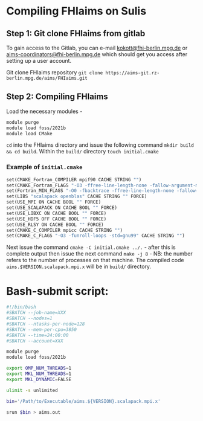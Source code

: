 # Compiling FHIaims on Sulis

## Step 1: Git clone FHIaims from gitlab

To gain access to the Gitlab, you can e-mail kokott@fhi-berlin.mpg.de or aims-coordinators@fhi-berlin.mpg.de which should get you access after setting up a user account. 

Git clone FHIaims repository `git clone https://aims-git.rz-berlin.mpg.de/aims/FHIaims.git ` 

## Step 2: Compiling FHIaims 

Load the necessary modules - 
```bash
module purge
module load foss/2021b
module load CMake
```

`cd` into the FHIaims directory and issue the following command `mkdir build && cd build`.
Within the `build/` directory `touch initial.cmake` 

### Example of `initial.cmake`

```makefile
set(CMAKE_Fortran_COMPILER mpif90 CACHE STRING "")
set(CMAKE_Fortran_FLAGS "-O3 -ffree-line-length-none -fallow-argument-mismatch " CACHE STRING "")
set(Fortran_MIN_FLAGS "-O0 -fbacktrace -ffree-line-length-none -fallow-argument-mismatch " CACHE STRING "")
set(LIBS "scalapack openblas" CACHE STRING "" FORCE)
set(USE_MPI ON CACHE BOOL "" FORCE)
set(USE_SCALAPACK ON CACHE BOOL "" FORCE)
set(USE_LIBXC ON CACHE BOOL "" FORCE)
set(USE_HDF5 OFF CACHE BOOL "" FORCE)
set(USE_RLSY ON CACHE BOOL "" FORCE)
set(CMAKE_C_COMPILER mpicc CACHE STRING "")
set(CMAKE_C_FLAGS "-O3 -funroll-loops -std=gnu99" CACHE STRING "")
```

Next issue the command `cmake -C initial.cmake ../.` - after this is complete output then issue the next command `make -j 8` - NB: the number refers to the number of processes on that machine. 
The compiled code `aims.$VERSION.scalapack.mpi.x` will be in `build/` directory. 


# Bash-submit script:

```bash
#!/bin/bash
#SBATCH --job-name=XXX
#SBATCH --nodes=1
#SBATCH --ntasks-per-node=128
#SBATCH --mem-per-cpu=3850
#SBATCH --time=24:00:00
#SBATCH --account=XXX

module purge
module load foss/2021b

export OMP_NUM_THREADS=1
export MKL_NUM_THREADS=1
export MKL_DYNAMIC=FALSE

ulimit -s unlimited

bin='/Path/to/Executable/aims.${VERSION}.scalapack.mpi.x'

srun $bin > aims.out
```


